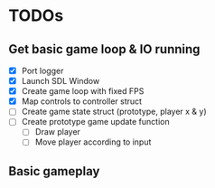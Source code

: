 # TODOs
## Get basic game loop & IO running
 - [X] Port logger
 - [X] Launch SDL Window
 - [X] Create game loop with fixed FPS
 - [X] Map controls to controller struct
 - [ ] Create game state struct (prototype, player x & y)
 - [ ] Create prototype game update function
    - [ ] Draw player
    - [ ] Move player according to input

## Basic gameplay
